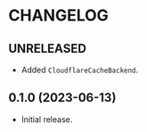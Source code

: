 # CHANGELOG

## UNRELEASED

- Added `CloudflareCacheBackend`.


## 0.1.0 (2023-06-13)

- Initial release.

